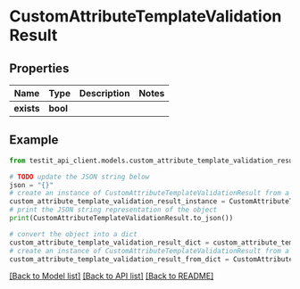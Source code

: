 # CustomAttributeTemplateValidationResult


## Properties

Name | Type | Description | Notes
------------ | ------------- | ------------- | -------------
**exists** | **bool** |  | 

## Example

```python
from testit_api_client.models.custom_attribute_template_validation_result import CustomAttributeTemplateValidationResult

# TODO update the JSON string below
json = "{}"
# create an instance of CustomAttributeTemplateValidationResult from a JSON string
custom_attribute_template_validation_result_instance = CustomAttributeTemplateValidationResult.from_json(json)
# print the JSON string representation of the object
print(CustomAttributeTemplateValidationResult.to_json())

# convert the object into a dict
custom_attribute_template_validation_result_dict = custom_attribute_template_validation_result_instance.to_dict()
# create an instance of CustomAttributeTemplateValidationResult from a dict
custom_attribute_template_validation_result_from_dict = CustomAttributeTemplateValidationResult.from_dict(custom_attribute_template_validation_result_dict)
```
[[Back to Model list]](../README.md#documentation-for-models) [[Back to API list]](../README.md#documentation-for-api-endpoints) [[Back to README]](../README.md)


